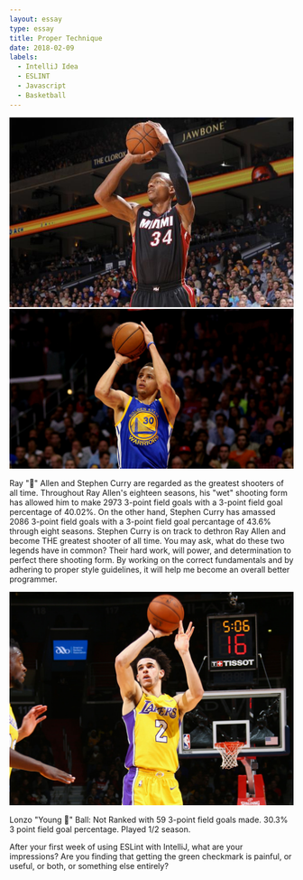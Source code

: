 ```yaml
---
layout: essay
type: essay
title: Proper Technique
date: 2018-02-09
labels:
  - IntelliJ Idea
  - ESLINT
  - Javascript
  - Basketball
---
```


<img class="ui small left circular floated image" src="../images/Rallen-shooting.jpg">

<img class="ui small right circular floated image" src="../images/Curry_shooting.jpg">

Ray "🐐" Allen and Stephen Curry are regarded as the greatest shooters of all time.
Throughout Ray Allen's eighteen seasons, his "wet" shooting form has allowed him to make 2973 3-point field goals with a 3-point field goal percentage of 40.02%. On the other hand, Stephen Curry has amassed 2086 3-point field goals with a 3-point field goal percantage of 43.6% through eight seasons. Stephen Curry is on track to dethron Ray Allen and become THE greatest shooter of all time. You may ask, what do these two legends have in common? Their hard work, will power, and determination to perfect there shooting form. By working on the correct fundamentals and by adhering to proper style guidelines, it will help me become an overall better programmer.


<img class="ui small left circular floated image" src="../images/lonzo-shooting.jpg">

Lonzo "Young 🐐" Ball:
Not Ranked with 59 3-point field goals made.
30.3% 3 point field goal percentage.
Played 1/2 season.

After your first week of using ESLint with IntelliJ, what are your impressions? Are you finding that getting the green checkmark is painful, or useful, or both, or something else entirely?
